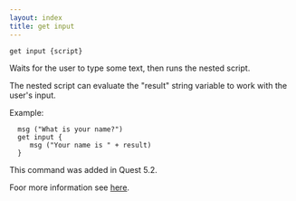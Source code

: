```yaml
---
layout: index
title: get input
---
```


    get input {script}

Waits for the user to type some text, then runs the nested script.

The nested script can evaluate the "result" string variable to work with the user's input.

Example:

      msg ("What is your name?")
      get input {
         msg ("Your name is " + result)
      }

This command was added in Quest 5.2.

Foor more information see [here](../asking_a_question.html).
